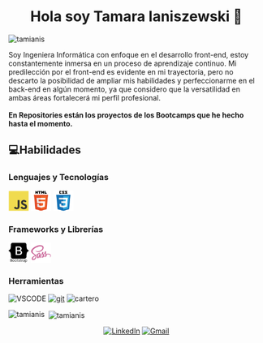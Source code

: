 <h1 align="center">Hola soy Tamara Ianiszewski 👋</h1>
<p align="left"> <img src="https://komarev.com/ghpvc/?username=tamianis&label=Profile%20views&color=0e75b6&style=flat" alt="tamianis" /> </p>
Soy Ingeniera Informática con enfoque en el desarrollo front-end, estoy constantemente inmersa en un proceso de aprendizaje continuo. Mi predilección por el front-end es evidente en mi trayectoria, pero no descarto la posibilidad de ampliar mis habilidades y perfeccionarme en el back-end en algún momento, ya que considero que la versatilidad en ambas áreas fortalecerá mi perfil profesional.
<br><br>
<b>En Repositories están los proyectos de los Bootcamps que he hecho hasta el momento.</b>

<h2 align="left">💻Habilidades </h2>
<h3 align="left"> Lenguajes y Tecnologías</h3>
<p align="left">
  <a href="https://developer.mozilla.org/en-US/docs/Web/JavaScript" target="_blank" rel="noreferrer">
    <img src="https://raw.githubusercontent.com/devicons/devicon/master/icons/javascript/javascript-original.svg" alt="javascript" width="40" height="40"/></a>
     <a href="https://www.w3.org/html/" target="_blank" rel="noreferrer">
    <img src="https://raw.githubusercontent.com/devicons/devicon/master/icons/html5/html5-original-wordmark.svg" alt="html5" width="40" height="40"/></a>
    <a href="https://www.w3schools.com/css/" target="_blank" rel="noreferrer">
    <img src="https://raw.githubusercontent.com/devicons/devicon/master/icons/css3/css3-original-wordmark.svg" alt="css3" width="40" height="40"/></a>

<h3 align="left"> Frameworks y Librerías</h3>
<p align="left">
  <a href="https://getbootstrap.com" target="_blank" rel="noreferrer">
    <img src="https://raw.githubusercontent.com/devicons/devicon/master/icons/bootstrap/bootstrap-plain-wordmark.svg" alt="bootstrap" width="40" height="40"/></a>

<a href="https://sass-lang.com" target="_blank" rel="noreferrer">
    <img src="https://raw.githubusercontent.com/devicons/devicon/master/icons/sass/sass-original.svg" alt="sass" width="40" height="40"/></a>
  

<h3 align="left">Herramientas</h3>
<p align="left">
  <img alt="VSCODE" src="https://cdn.jsdelivr.net/gh/devicons/devicon/icons/vscode/vscode-original.svg" width="40" height="40"/>
   <a href="https://git-scm.com/" target="_blank" rel="noreferrer">
    <img src="https://www.vectorlogo.zone/logos/git-scm/git-scm-icon.svg" alt="git" width="40" height="40"/></a>
  <img src="https://www.vectorlogo.zone/logos/getpostman/getpostman-icon.svg" alt="cartero" width="40" height="40"/>
</p>

<p><img align="left" src="https://github-readme-stats.vercel.app/api/top-langs?username=tamianis&show_icons=true&locale=en&layout=compact" alt="tamianis" /></p><p>

&nbsp; <img align="center" src="https://github-readme-stats.vercel.app/api?username=tamianis&show_icons=true&locale=en" alt="tamianis" /></p>

<p align="center">
<a href="https://linkedin.com/in/https://www.linkedin.com/in/tamara-ianiszewski/"><img alt="LinkedIn" src="https://img.shields.io/badge/linkedin-%230077B5.svg?style=for-the-badge&logo=linkedin&logoColor=white"></a>
<a href="mailto:tamara.ianiszewski.s@gmail.com"><img alt="Gmail" src="https://img.shields.io/badge/Gmail-%23D14836.svg?style=for-the-badge&logo=gmail&logoColor=white"></a>
</p>
